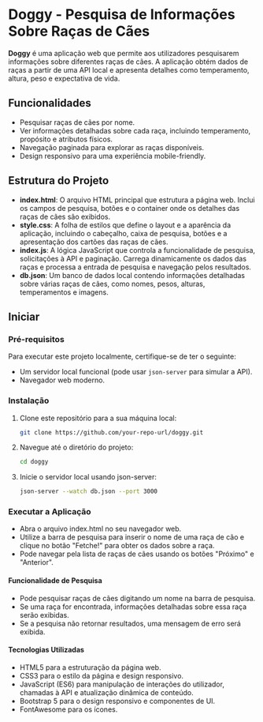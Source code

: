 # Doggy - Pesquisa de Informações Sobre Raças de Cães

**Doggy** é uma aplicação web que permite aos utilizadores pesquisarem informações sobre diferentes raças de cães. A aplicação obtém dados de raças a partir de uma API local e apresenta detalhes como temperamento, altura, peso e expectativa de vida.

## Funcionalidades
- Pesquisar raças de cães por nome.
- Ver informações detalhadas sobre cada raça, incluindo temperamento, propósito e atributos físicos.
- Navegação paginada para explorar as raças disponíveis.
- Design responsivo para uma experiência mobile-friendly.

## Estrutura do Projeto
- **index.html**: O arquivo HTML principal que estrutura a página web. Inclui os campos de pesquisa, botões e o container onde os detalhes das raças de cães são exibidos.
- **style.css**: A folha de estilos que define o layout e a aparência da aplicação, incluindo o cabeçalho, caixa de pesquisa, botões e a apresentação dos cartões das raças de cães.
- **index.js**: A lógica JavaScript que controla a funcionalidade de pesquisa, solicitações à API e paginação. Carrega dinamicamente os dados das raças e processa a entrada de pesquisa e navegação pelos resultados.
- **db.json**: Um banco de dados local contendo informações detalhadas sobre várias raças de cães, como nomes, pesos, alturas, temperamentos e imagens.

## Iniciar

### Pré-requisitos
Para executar este projeto localmente, certifique-se de ter o seguinte:
- Um servidor local funcional (pode usar `json-server` para simular a API).
- Navegador web moderno.

### Instalação

1. Clone este repositório para a sua máquina local:
   ```bash
   git clone https://github.com/your-repo-url/doggy.git
   
2. Navegue até o diretório do projeto:
   ```bash
   cd doggy
   
3. Inicie o servidor local usando json-server:
   ```bash
   json-server --watch db.json --port 3000

### Executar a Aplicação
- Abra o arquivo index.html no seu navegador web.
- Utilize a barra de pesquisa para inserir o nome de uma raça de cão e clique no botão "Fetche!" para obter os dados sobre a raça.
- Pode navegar pela lista de raças de cães usando os botões "Próximo" e "Anterior".
#### Funcionalidade de Pesquisa
- Pode pesquisar raças de cães digitando um nome na barra de pesquisa.
- Se uma raça for encontrada, informações detalhadas sobre essa raça serão exibidas.
- Se a pesquisa não retornar resultados, uma mensagem de erro será exibida.
#### Tecnologias Utilizadas
- HTML5 para a estruturação da página web.
- CSS3 para o estilo da página e design responsivo.
- JavaScript (ES6) para manipulação de interações do utilizador, chamadas à API e atualização dinâmica de conteúdo.
- Bootstrap 5 para o design responsivo e componentes de UI.
- FontAwesome para os ícones.
